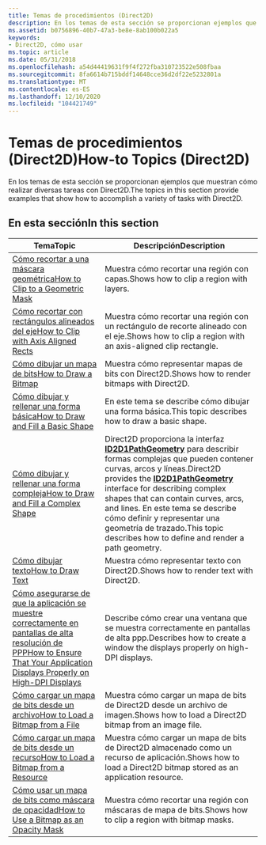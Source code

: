 ```yaml
---
title: Temas de procedimientos (Direct2D)
description: En los temas de esta sección se proporcionan ejemplos que muestran cómo realizar diversas tareas con Direct2D.
ms.assetid: b0756896-40b7-47a3-be8e-8ab100b022a5
keywords:
- Direct2D, cómo usar
ms.topic: article
ms.date: 05/31/2018
ms.openlocfilehash: a54d44419631f9f4f272fba310723522e508fbaa
ms.sourcegitcommit: 8fa6614b715bddf14648cce36d2df22e5232801a
ms.translationtype: MT
ms.contentlocale: es-ES
ms.lasthandoff: 12/10/2020
ms.locfileid: "104421749"
---
```

# <a name="how-to-topics-direct2d"></a><span data-ttu-id="7e8e0-104">Temas de procedimientos (Direct2D)</span><span class="sxs-lookup"><span data-stu-id="7e8e0-104">How-to Topics (Direct2D)</span></span>

<span data-ttu-id="7e8e0-105">En los temas de esta sección se proporcionan ejemplos que muestran cómo realizar diversas tareas con Direct2D.</span><span class="sxs-lookup"><span data-stu-id="7e8e0-105">The topics in this section provide examples that show how to accomplish a variety of tasks with Direct2D.</span></span>

## <a name="in-this-section"></a><span data-ttu-id="7e8e0-106">En esta sección</span><span class="sxs-lookup"><span data-stu-id="7e8e0-106">In this section</span></span>



| <span data-ttu-id="7e8e0-107">Tema</span><span class="sxs-lookup"><span data-stu-id="7e8e0-107">Topic</span></span>                                                                                                                                             | <span data-ttu-id="7e8e0-108">Descripción</span><span class="sxs-lookup"><span data-stu-id="7e8e0-108">Description</span></span>                                                                                                                                                                                                                      |
|---------------------------------------------------------------------------------------------------------------------------------------------------|----------------------------------------------------------------------------------------------------------------------------------------------------------------------------------------------------------------------------------|
| [<span data-ttu-id="7e8e0-109">Cómo recortar a una máscara geométrica</span><span class="sxs-lookup"><span data-stu-id="7e8e0-109">How to Clip to a Geometric Mask</span></span>](how-to-clip-with-layers.md)<br/>                                                                         | <span data-ttu-id="7e8e0-110">Muestra cómo recortar una región con capas.</span><span class="sxs-lookup"><span data-stu-id="7e8e0-110">Shows how to clip a region with layers.</span></span><br/>                                                                                                                                                                               |
| [<span data-ttu-id="7e8e0-111">Cómo recortar con rectángulos alineados del eje</span><span class="sxs-lookup"><span data-stu-id="7e8e0-111">How to Clip with Axis Aligned Rects</span></span>](how-to-clip-with-axis-aligned-rects.md)<br/>                                                         | <span data-ttu-id="7e8e0-112">Muestra cómo recortar una región con un rectángulo de recorte alineado con el eje.</span><span class="sxs-lookup"><span data-stu-id="7e8e0-112">Shows how to clip a region with an axis-aligned clip rectangle.</span></span><br/>                                                                                                                                                       |
| [<span data-ttu-id="7e8e0-113">Cómo dibujar un mapa de bits</span><span class="sxs-lookup"><span data-stu-id="7e8e0-113">How to Draw a Bitmap</span></span>](how-to-draw-a-bitmap.md)<br/>                                                                                       | <span data-ttu-id="7e8e0-114">Muestra cómo representar mapas de bits con Direct2D.</span><span class="sxs-lookup"><span data-stu-id="7e8e0-114">Shows how to render bitmaps with Direct2D.</span></span><br/>                                                                                                                                                                            |
| [<span data-ttu-id="7e8e0-115">Cómo dibujar y rellenar una forma básica</span><span class="sxs-lookup"><span data-stu-id="7e8e0-115">How to Draw and Fill a Basic Shape</span></span>](how-to-draw-an-ellipse.md)<br/>                                                                       | <span data-ttu-id="7e8e0-116">En este tema se describe cómo dibujar una forma básica.</span><span class="sxs-lookup"><span data-stu-id="7e8e0-116">This topic describes how to draw a basic shape.</span></span><br/>                                                                                                                                                                       |
| [<span data-ttu-id="7e8e0-117">Cómo dibujar y rellenar una forma compleja</span><span class="sxs-lookup"><span data-stu-id="7e8e0-117">How to Draw and Fill a Complex Shape</span></span>](how-to-draw-and-fill-a-complex-shape.md)<br/>                                                       | <span data-ttu-id="7e8e0-118">Direct2D proporciona la interfaz [**ID2D1PathGeometry**](/windows/win32/api/d2d1/nn-d2d1-id2d1pathgeometry) para describir formas complejas que pueden contener curvas, arcos y líneas.</span><span class="sxs-lookup"><span data-stu-id="7e8e0-118">Direct2D provides the [**ID2D1PathGeometry**](/windows/win32/api/d2d1/nn-d2d1-id2d1pathgeometry) interface for describing complex shapes that can contain curves, arcs, and lines.</span></span> <span data-ttu-id="7e8e0-119">En este tema se describe cómo definir y representar una geometría de trazado.</span><span class="sxs-lookup"><span data-stu-id="7e8e0-119">This topic describes how to define and render a path geometry.</span></span><br/> |
| [<span data-ttu-id="7e8e0-120">Cómo dibujar texto</span><span class="sxs-lookup"><span data-stu-id="7e8e0-120">How to Draw Text</span></span>](how-to--draw-text.md)<br/>                                                                                              | <span data-ttu-id="7e8e0-121">Muestra cómo representar texto con Direct2D.</span><span class="sxs-lookup"><span data-stu-id="7e8e0-121">Shows how to render text with Direct2D.</span></span><br/>                                                                                                                                                                               |
| [<span data-ttu-id="7e8e0-122">Cómo asegurarse de que la aplicación se muestre correctamente en pantallas de alta resolución de PPP</span><span class="sxs-lookup"><span data-stu-id="7e8e0-122">How to Ensure That Your Application Displays Properly on High-DPI Displays</span></span>](how-to--size-a-window-properly-for-high-dpi-displays.md)<br/> | <span data-ttu-id="7e8e0-123">Describe cómo crear una ventana que se muestra correctamente en pantallas de alta ppp.</span><span class="sxs-lookup"><span data-stu-id="7e8e0-123">Describes how to create a window the displays properly on high-DPI displays.</span></span><br/>                                                                                                                                          |
| [<span data-ttu-id="7e8e0-124">Cómo cargar un mapa de bits desde un archivo</span><span class="sxs-lookup"><span data-stu-id="7e8e0-124">How to Load a Bitmap from a File</span></span>](how-to-load-a-direct2d-bitmap-from-a-file.md)<br/>                                                      | <span data-ttu-id="7e8e0-125">Muestra cómo cargar un mapa de bits de Direct2D desde un archivo de imagen.</span><span class="sxs-lookup"><span data-stu-id="7e8e0-125">Shows how to load a Direct2D bitmap from an image file.</span></span><br/>                                                                                                                                                               |
| [<span data-ttu-id="7e8e0-126">Cómo cargar un mapa de bits desde un recurso</span><span class="sxs-lookup"><span data-stu-id="7e8e0-126">How to Load a Bitmap from a Resource</span></span>](how-to-load-a-bitmap-from-a-resource.md)<br/>                                                       | <span data-ttu-id="7e8e0-127">Muestra cómo cargar un mapa de bits de Direct2D almacenado como un recurso de aplicación.</span><span class="sxs-lookup"><span data-stu-id="7e8e0-127">Shows how to load a Direct2D bitmap stored as an application resource.</span></span><br/>                                                                                                                                                |
| [<span data-ttu-id="7e8e0-128">Cómo usar un mapa de bits como máscara de opacidad</span><span class="sxs-lookup"><span data-stu-id="7e8e0-128">How to Use a Bitmap as an Opacity Mask</span></span>](how-to-clip-with-bitmap-masks.md)<br/>                                                            | <span data-ttu-id="7e8e0-129">Muestra cómo recortar una región con máscaras de mapa de bits.</span><span class="sxs-lookup"><span data-stu-id="7e8e0-129">Shows how to clip a region with bitmap masks.</span></span><br/>                                                                                                                                                                         |



 

 

